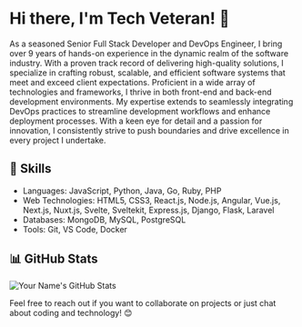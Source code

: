 # Hi there, I'm Tech Veteran! 👋

As a seasoned Senior Full Stack Developer and DevOps Engineer, I bring over 9 years of hands-on experience in the dynamic realm of the software industry. With a proven track record of delivering high-quality solutions, I specialize in crafting robust, scalable, and efficient software systems that meet and exceed client expectations. Proficient in a wide array of technologies and frameworks, I thrive in both front-end and back-end development environments. My expertise extends to seamlessly integrating DevOps practices to streamline development workflows and enhance deployment processes. With a keen eye for detail and a passion for innovation, I consistently strive to push boundaries and drive excellence in every project I undertake.

## 🔧 Skills

- Languages: JavaScript, Python, Java, Go, Ruby, PHP
- Web Technologies: HTML5, CSS3, React.js, Node.js, Angular, Vue.js, Next.js, Nuxt.js, Svelte, Sveltekit, Express.js, Django, Flask, Laravel
- Databases: MongoDB, MySQL, PostgreSQL
- Tools: Git, VS Code, Docker


## 📊 GitHub Stats

![Your Name's GitHub Stats](https://github-readme-stats.vercel.app/api?username=caddoSmith229&show_icons=true&theme=radical)


Feel free to reach out if you want to collaborate on projects or just chat about coding and technology! 😊

